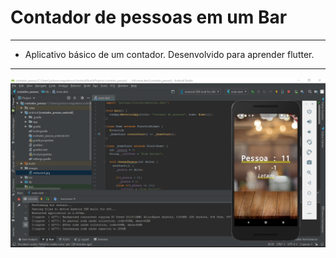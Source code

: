 Contador de pessoas em um Bar
===============================================

--------------------
- Aplicativo básico de um contador. Desenvolvido para aprender flutter.

--------------------

![](https://github.com/jacksonn455/contador_pessoa/blob/master/contador.png)
